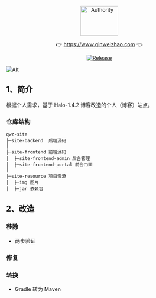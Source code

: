 <p align="center">
  <a class="logo" href="https://github.com/qinweizhao/qwz-site">
    <img src="https://cdn.jsdelivr.net/gh/qinweizhao/qwz-site@master/logo.png" height="80" width="45%" alt="Authority">
  </a>
</p>

<p align="center">
👉 <a href="https://www.qinweizhao.com">https://www.qinweizhao.com</a> 👈
</p>

<p align="center">
  <a href="https://github.com/qinweizhao/qwz-site" target="_blank">
    <img src="https://img.shields.io/github/v/release/qinweizhao/qwz-site?include_prereleases" alt="Release"/>
  </a>
</p>


![Alt](https://repobeats.axiom.co/api/embed/407d1af8c2e1faff46c37b1336137e2d0d7e27c4.svg "Analytics image")
## 1、简介

根据个人需求，基于 Halo-1.4.2 博客改造的个人（博客）站点。

### 仓库结构

```
qwz-site
├─site-backend  后端源码
│
├─site-frontend 前端源码
│  ├─site-frontend-admin 后台管理
│  ├─site-frontend-portal 前台门面
│ 
├─site-resource 项目资源
│  ├─img 图片
│  ├─jar 依赖包
```

## 2、改造

### 移除

- 两步验证

### 修复

### 转换

- Gradle 转为 Maven


